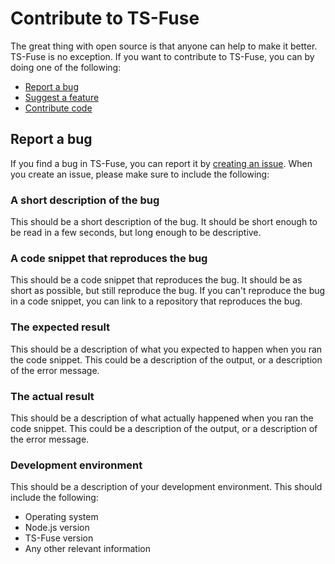 # Contribute to TS-Fuse

The great thing with open source is that anyone can help to make it better. TS-Fuse is no exception. If you want to contribute to TS-Fuse, you can by doing one of the following:

- [Report a bug](#report-a-bug)
- [Suggest a feature](#suggest-a-feature)
- [Contribute code](#contribute-code)

## Report a bug

If you find a bug in TS-Fuse, you can report it by [creating an issue](https://github.com/esaiaswestberg/ts-fuse/issues/new). When you create an issue, please make sure to include the following:

### A short description of the bug

This should be a short description of the bug. It should be short enough to be read in a few seconds, but long enough to be descriptive.

### A code snippet that reproduces the bug

This should be a code snippet that reproduces the bug. It should be as short as possible, but still reproduce the bug. If you can't reproduce the bug in a code snippet, you can link to a repository that reproduces the bug.

### The expected result

This should be a description of what you expected to happen when you ran the code snippet. This could be a description of the output, or a description of the error message.

### The actual result

This should be a description of what actually happened when you ran the code snippet. This could be a description of the output, or a description of the error message.

### Development environment

This should be a description of your development environment. This should include the following:

- Operating system
- Node.js version
- TS-Fuse version
- Any other relevant information
